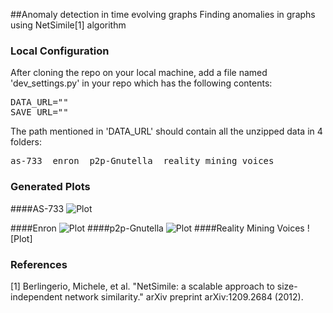 ##Anomaly detection in time evolving graphs
Finding anomalies in graphs using NetSimile[1] algorithm

### Local Configuration
After cloning the repo on your local machine, add a file named 'dev_settings.py' in your repo which has the following contents:
<pre>
DATA_URL="<path to your data folder>"
SAVE_URL="<path to your output folder>"
</pre>

The path mentioned in 'DATA_URL' should contain all the unzipped data in 4 folders: 
<pre>
as-733  enron  p2p-Gnutella  reality_mining_voices
</pre>

### Generated Plots
####AS-733
![Plot](https://raw.github.com/sagarjauhari/graph_anomaly_detect/master/png/as-733_canberra.png)

####Enron
![Plot](https://raw.github.com/sagarjauhari/graph_anomaly_detect/master/png/enron_canberra.png)
####p2p-Gnutella
![Plot](https://raw.github.com/sagarjauhari/graph_anomaly_detect/master/png/p2p-Gnutella_canberra.png)
####Reality Mining Voices
![Plot]

### References
[1] Berlingerio, Michele, et al. "NetSimile: a scalable approach to size-independent network similarity." arXiv preprint arXiv:1209.2684 (2012).
